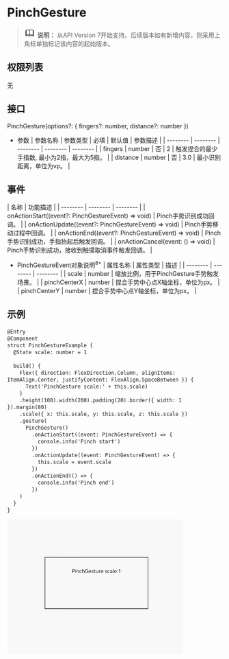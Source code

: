 # PinchGesture

> ![icon-note.gif](public_sys-resources/icon-note.gif) **说明：**
> 从API Version 7开始支持。后续版本如有新增内容，则采用上角标单独标记该内容的起始版本。


## 权限列表

无


## 接口

PinchGesture(options?: { fingers?: number, distance?: number })

- 参数
  | 参数名称 | 参数类型 | 必填 | 默认值 | 参数描述 | 
  | -------- | -------- | -------- | -------- | -------- |
  | fingers | number | 否 | 2 | 触发捏合的最少手指数,&nbsp;最小为2指，最大为5指。 | 
  | distance | number | 否 | 3.0 | 最小识别距离，单位为vp。 | 


## 事件

| 名称 | 功能描述 | 
| -------- | -------- | -------- |
| onActionStart((event?:&nbsp;PinchGestureEvent)&nbsp;=&gt;&nbsp;void) | Pinch手势识别成功回调。 | 
| onActionUpdate((event?:&nbsp;PinchGestureEvent)&nbsp;=&gt;&nbsp;void) | Pinch手势移动过程中回调。 | 
| onActionEnd((event?:&nbsp;PinchGestureEvent)&nbsp;=&gt;&nbsp;void) | Pinch手势识别成功，手指抬起后触发回调。 | 
| onActionCancel(event:&nbsp;()&nbsp;=&gt;&nbsp;void) | Pinch手势识别成功，接收到触摸取消事件触发回调。 | 

- PinchGestureEvent对象说明<sup>8+</sup>
  | 属性名称 | 属性类型 | 描述 | 
  | -------- | -------- | -------- |
  | scale | number | 缩放比例，用于PinchGesture手势触发场景。 | 
  | pinchCenterX | number | 捏合手势中心点X轴坐标，单位为px。 | 
  | pinchCenterY | number | 捏合手势中心点Y轴坐标，单位为px。 | 


## 示例

```
@Entry
@Component
struct PinchGestureExample {
  @State scale: number = 1

  build() {
    Flex({ direction: FlexDirection.Column, alignItems: ItemAlign.Center, justifyContent: FlexAlign.SpaceBetween }) {
      Text('PinchGesture scale:' + this.scale)
    }
    .height(100).width(200).padding(20).border({ width: 1 }).margin(80)
    .scale({ x: this.scale, y: this.scale, z: this.scale })
    .gesture(
      PinchGesture()
        .onActionStart((event: PinchGestureEvent) => {
          console.info('Pinch start')
        })
        .onActionUpdate((event: PinchGestureEvent) => {
          this.scale = event.scale
        })
        .onActionEnd(() => {
          console.info('Pinch end')
        })
    )
  }
}
```

![zh-cn_image_0000001174582848](figures/zh-cn_image_0000001174582848.gif)
